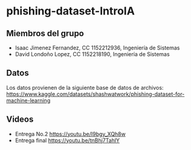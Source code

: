 # phishing-dataset-IntroIA

## Miembros del grupo
- Isaac Jimenez Fernandez, CC 1152212936, Ingeniería de Sistemas
- David Londoño Lopez, CC 1152218190, Ingeniería de Sistemas

## Datos
Los datos provienen de la siguiente base de datos de archivos: https://www.kaggle.com/datasets/shashwatwork/phishing-dataset-for-machine-learning 

## Videos
- Entrega No.2 https://youtu.be/I9bgy_XQh8w
- Entrega final https://youtu.be/tnBhj7TahlY
